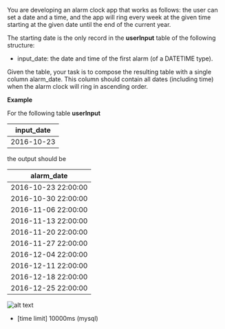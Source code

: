 You are developing an alarm clock app that works as follows: the user can set a date and a time, and the app will ring every week at the given time starting at the given date until the end of the current year.

The starting date is the only record in the __userInput__ table of the following structure:

* input_date: the date and time of the first alarm (of a DATETIME type).

Given the table, your task is to compose the resulting table with a single column alarm_date. This column should contain all dates (including time) when the alarm clock will ring in ascending order.

__Example__

For the following table __userInput__

|input_date|
|---|
|2016-10-23| 22:00:00|
the output should be

|alarm_date|
|---|
|2016-10-23 22:00:00|
|2016-10-30 22:00:00|
|2016-11-06 22:00:00|
|2016-11-13 22:00:00|
|2016-11-20 22:00:00|
|2016-11-27 22:00:00|
|2016-12-04 22:00:00|
|2016-12-11 22:00:00|
|2016-12-18 22:00:00|
|2016-12-25 22:00:00|

![alt text](https://github.com/Lintik/Databases/tree/master/Time%20River%20Revisited/alarmClocks)

* [time limit] 10000ms (mysql)
